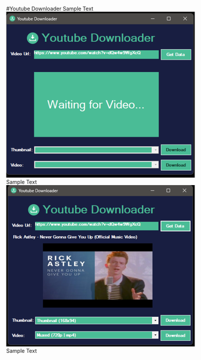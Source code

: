 #Youtube Downloader
Sample Text
<br/>
![Main app window](/ReadmeFiles/mainwindow.png)
<br/>
Sample Text
![Window with video information](/ReadmeFiles/window-videoinfo.png)
<br/>
Sample Text
